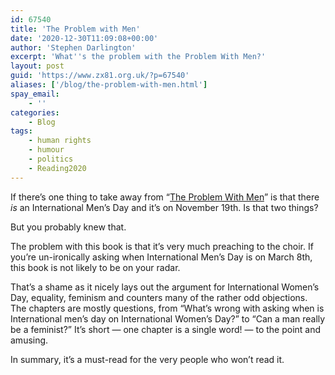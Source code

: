 ```yaml
---
id: 67540
title: 'The Problem with Men'
date: '2020-12-30T11:09:08+00:00'
author: 'Stephen Darlington'
excerpt: 'What''s the problem with the Problem With Men?'
layout: post
guid: 'https://www.zx81.org.uk/?p=67540'
aliases: ['/blog/the-problem-with-men.html']
spay_email:
    - ''
categories:
    - Blog
tags:
    - human rights
    - humour
    - politics
    - Reading2020
---
```


<span style="font-size: inherit; font-weight: 400;">If there’s one thing to take away from “</span>[The Problem With Men](https://amzn.to/2JxHYpK)<span style="font-size: inherit; font-weight: 400;">” is that there </span>*is*<span style="font-size: inherit; font-weight: 400;"> an International Men’s Day and it’s on November 19th. Is that two things?</span>

But you probably knew that.

The problem with this book is that it’s very much preaching to the choir. If you’re un-ironically asking when International Men’s Day is on March 8th, this book is not likely to be on your radar.

That’s a shame as it nicely lays out the argument for International Women’s Day, equality, feminism and counters many of the rather odd objections. The chapters are mostly questions, from “What’s wrong with asking when is International men’s day on International Women’s Day?” to “Can a man really be a feminist?” It’s short — one chapter is a single word! — to the point and amusing.

In summary, it’s a must-read for the very people who won’t read it.